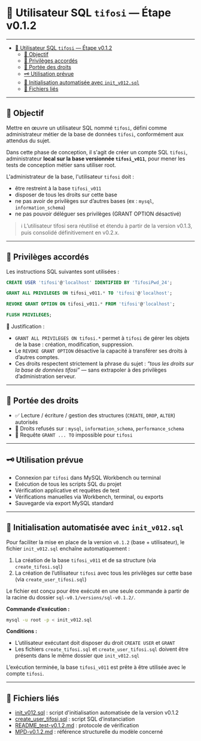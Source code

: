 # 🔐 Utilisateur SQL `tifosi` — Étape v0.1.2

---

- [🔐 Utilisateur SQL `tifosi` — Étape v0.1.2](#-utilisateur-sql-tifosi--étape-v012)
  - [🎯 Objectif](#-objectif)
  - [🔐 Privilèges accordés](#-privilèges-accordés)
  - [🧪 Portée des droits](#-portée-des-droits)
  - [🗝️ Utilisation prévue](#️-utilisation-prévue)
  - [🚀 Initialisation automatisée avec `init_v012.sql`](#-initialisation-automatisée-avec-init_v012sql)
  - [📎 Fichiers liés](#-fichiers-liés)

---

## 🎯 Objectif

Mettre en œuvre un utilisateur SQL nommé `tifosi`, défini comme administrateur métier de la base de données `tifosi`, conformément aux attendus du sujet.

Dans cette phase de conception, il s'agit de créer un compte SQL `tifosi`, administrateur **local sur la base versionnée `tifosi_v011`**, pour mener les tests de conception métier sans utiliser root.

L'administrateur de la base, l'utilisateur `tifosi` doit :

- être restreint à la base `tifosi_v011`
- disposer de tous les droits sur cette base
- ne pas avoir de privilèges sur d’autres bases (ex : `mysql`, `information_schema`)
- ne pas pouvoir déléguer ses privilèges (GRANT OPTION désactivé)

> ℹ️ L’utilisateur tifosi sera réutilisé et étendu à partir de la version v0.1.3, puis consolidé définitivement en v0.2.x.

---

## 🔐 Privilèges accordés

Les instructions SQL suivantes sont utilisées :

```sql
CREATE USER 'tifosi'@'localhost' IDENTIFIED BY 'TifosiPwd_24';

GRANT ALL PRIVILEGES ON tifosi_v011.* TO 'tifosi'@'localhost';

REVOKE GRANT OPTION ON tifosi_v011.* FROM 'tifosi'@'localhost';

FLUSH PRIVILEGES;
```

🔎 Justification :

- `GRANT ALL PRIVILEGES ON tifosi.*` permet à `tifosi` de gérer les objets de la base : création, modification, suppression.
- Le `REVOKE GRANT OPTION` désactive la capacité à transférer ses droits à d’autres comptes.
- Ces droits respectent strictement la phrase du sujet : *“tous les droits sur la base de données tifosi”* — sans extrapoler à des privilèges d’administration serveur.

---

## 🧪 Portée des droits

- ✅ Lecture / écriture / gestion des structures (`CREATE`, `DROP`, `ALTER`) autorisés
- 🚫 Droits refusés sur : `mysql`, `information_schema`, `performance_schema`
- 🚫 Requête `GRANT ... TO` impossible pour `tifosi`

---

## 🗝️ Utilisation prévue

- Connexion par `tifosi` dans MySQL Workbench ou terminal
- Exécution de tous les scripts SQL du projet
- Vérification applicative et requêtes de test
- Vérifications manuelles via Workbench, terminal, ou exports
- Sauvegarde via export MySQL standard

---

## 🚀 Initialisation automatisée avec `init_v012.sql`

Pour faciliter la mise en place de la version `v0.1.2` (base + utilisateur), le fichier `init_v012.sql` enchaîne automatiquement :

1. La création de la base `tifosi_v011` et de sa structure (via `create_tifosi.sql`)
2. La création de l’utilisateur `tifosi` avec tous les privilèges sur cette base (via `create_user_tifosi.sql`)

Le fichier est conçu pour être exécuté en une seule commande à partir de la racine du dossier `sql-v0.1/versions/sql-v0.1.2/`.

**Commande d’exécution :**

```bash  
mysql -u root -p < init_v012.sql  
```

**Conditions :**

- L’utilisateur exécutant doit disposer du droit `CREATE USER` et `GRANT`
- Les fichiers `create_tifosi.sql` et `create_user_tifosi.sql` doivent être présents dans le même dossier que `init_v012.sql`

L’exécution terminée, la base `tifosi_v011` est prête à être utilisée avec le compte `tifosi`.

---

## 📎 Fichiers liés

- [init_v012.sql](init_v012.sql) : script d'initialisation automatisée de la version v0.1.2
- [create_user_tifosi.sql](create_user_tifosi.sql) : script SQL d’instanciation
- [README_test-v0.1.2.md](README_test-v0.1.2.md) : protocole de vérification
- [MPD-v0.1.2.md](MPD-v0.1.2_tifosi.md) : référence structurelle du modèle concerné
